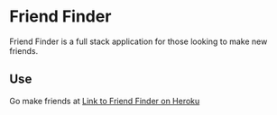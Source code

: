 # Friend Finder

Friend Finder is a full stack application for those looking to make new friends.

## Use

Go make friends at [Link to Friend Finder on Heroku](https://friend-finder-0016.herokuapp.com/)